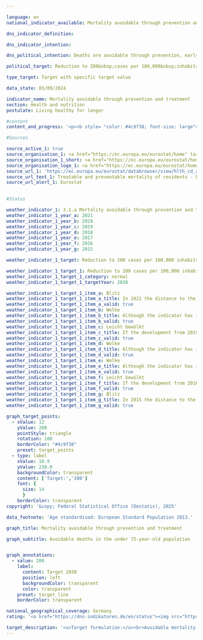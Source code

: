 ```yaml
---

language: en        
national_indicator_available: Mortality avoidable through prevention and treatment        

dns_indicator_definition:         

dns_indicator_intention:         

dns_political_intention: Deaths are avoidable through prevention, early detection or optimal treatment. The indicator is therefore a measure of the quality of the healthcare system and the health behaviour of the population with regard to the extent to which deaths occur that could have been prevented in principle with appropriate prevention or treatment in a certain age group.        

political_target: Reduction to 200&nbsp;cases per 100,000&nbsp;inhabitants by 2030        

type_target: Target with specific target value        

data_state: 03/09/2024        

indicator_name: Mortality avoidable through prevention and treatment        
section: Health and nutrition        
postulate: Living healthy for longer        

#content         
content_and_progress: '<p><b style= "color: #4c9f38; font-size: large">3.1.a Mortality avoidable through prevention and treatment</b><br><br><b>Content and methodology</b><br><br>The indicator <i>Mortality Amenable to Prevention and Treatment</i> is intended to provide insight into the quality of the healthcare system, particularly the effectiveness of preventive programmes and early diagnostic measures. Deaths amenable to treatment are those that could have been avoided through timely and effective medical interventions. This includes both secondary prevention and therapeutic treatments following the onset of disease or injury aimed at reducing mortality (lethality).<br><br>Mortality amenable to prevention primarily concerns deaths that could have been avoided through effective public health measures and primary prevention. These are interventions taken before the onset of disease or injury to reduce the incidence of illness. Identifying and mitigating underlying risk factors such as unhealthy diets (see <i>Obesity Rates</i> indicators <a href="https://dns-indikatoren.de/en/3-1-e/">3.1.e</a> and <a href="https://dns-indikatoren.de/en/3-1-f/">3.1.f</a>), tobacco use (see <i>Smoking Rates</i> indicators <a href="https://dns-indikatoren.de/en/3-1-cd/">3.1.c</a> and <a href="https://dns-indikatoren.de/en/3-1-cd/">3.1.d</a>), alcohol consumption and lack of physical activity is essential for reducing the number of avoidable deaths and improving overall public health.<br><br>The specific causes of death considered avoidable according to these definitions were established in 2018&nbsp;by the Organisation for Economic Co-operation and Development (OECD) and Eurostat, the statistical office of the European Union, in collaboration with an expert group, and were revised in 2019. These include a range of infectious diseases (including COVID-19), various types of malignant neoplasms, endocrine and metabolic disorders, and certain diseases of the nervous system, circulatory system, respiratory system, digestive system, and genitourinary system, as well as conditions related to pregnancy, childbirth and the perinatal period, certain congenital anomalies, complications of medical and surgical care, injuries, and alcohol- and drug-related disorders. Some deaths, such as those from ischaemic heart disease, are considered both preventable and treatable. To avoid double counting, these deaths are classified as <i>mortality amenable to prevention</i>, as successful prevention would render treatment unnecessary.<br><br>The indicator considers only deaths occurring among persons under the age of 75. To ensure comparability, it is standardised to the European standard population for this age group. This approach avoids distortions in the results due to differing age structures between countries or demographic changes over time. The data used to calculate the indicator is derived from the cause of death statistics maintained by the Federal Statistical Office, which systematically records and analyses all official death certificates.<br><br><b>Development</b><br><br>Overall mortality amenable to prevention and treatment has been on a downward trend since 2011. Between 2011&nbsp;and 2019, avoidable mortality fell from 258&nbsp;deaths per 100,000&nbsp;inhabitants to 231&nbsp;in 2019&nbsp;(–10.4%). In the years that followed, the indicator rose again due to the COVID-19&nbsp;pandemic, reaching the same level in 2021&nbsp;as in 2012. This is also reflected in the distribution of individual causes of death. At the European level, COVID-19&nbsp;infections were the most common cause of avoidable death, followed by ischaemic heart disease and lung cancer.<br><br>When examining mortality amenable to prevention and treatment separately, it becomes apparent that around two-thirds of avoidable deaths could have been prevented through preventive measures, while one-third could have been avoided through medical treatment. However, this distribution is also partly due to the previously mentioned categorisation of certain causes of death that are both preventable and treatable.<br><br>A gender-specific analysis of the indicator revealed a significant disparity between men and women. Among men, avoidable mortality stood at 336&nbsp;deaths per 100,000&nbsp;inhabitants, while for women the figure was only 174&nbsp;–&nbsp;roughly half that of men. This difference was primarily due to deaths preventable through public health measures, indicating that men are less likely to participate in preventive care and are less effectively reached by prevention programmes than women. The gender gap was less pronounced in mortality amenable to treatment.<br><br>The politically set target of reducing mortality amenable to prevention and treatment to a maximum of 200&nbsp;deaths per 100,000&nbsp;inhabitants by 2030&nbsp;could have been achieved had the pre-pandemic trend continued. However, the pandemic-related increase disrupted the generally positive trajectory of the indicator.<br><br>In a European comparison, Germany, with an avoidable mortality rate of 253&nbsp;deaths per 100,000&nbsp;inhabitants in 2021, ranked in the middle and was clearly below the EU average of 294&nbsp;deaths. The lowest rates were recorded in Spain (195&nbsp;deaths per 100,000) and Sweden (177&nbsp;deaths per 100,000). In many Eastern European countries, such as Bulgaria (685&nbsp;deaths per 100,000) and Romania (695&nbsp;deaths per 100,000), the rates were significantly higher.</p>'                

#Sources        

source_active_1: true
source_organisation_1: <a href="https://ec.europa.eu/eurostat/home" target="_blank" onclick="return confirm_alert('Eurostat', 'En')">Statistical Office of the European Union</a>
source_organisation_1_short: <a href="https://ec.europa.eu/eurostat/home" target="_blank" onclick="return confirm_alert('Eurostat', 'En')">Statistical Office of the European Union</a>
source_organisation_logo_1: <a href="https://ec.europa.eu/eurostat/home" target="_blank" onclick="return confirm_alert('Eurostat', 'En')"><img src="https://dns-indikatoren.de/public/OrgImgEn/eurostat.png" alt="Statistical Office of the European Union" title=" Click here to visit the homepage of the organizationStatistical Office of the European Union" style="height:60px; width:148px; border:transparent"/></a>
source_url_1: 'https://ec.europa.eu/eurostat/databrowser/view/hlth_cd_apr/default/table?lang=en&category=hlth.hlth_cdeath.hlth_cd_pbt'
source_url_text_1: Treatable and preventable mortality of residents - Eurostat table [hlth_cd_apr]
source_url_alert_1: Eurostat
        

#Status        

weather_indicator_1: 3.1.a Mortality avoidable through prevention and treatment
weather_indicator_1_year_a: 2021
weather_indicator_1_year_b: 2020
weather_indicator_1_year_c: 2019
weather_indicator_1_year_d: 2018
weather_indicator_1_year_e: 2017
weather_indicator_1_year_f: 2016
weather_indicator_1_year_g: 2015

weather_indicator_1_target: Reduction to 200 cases per 100,000 inhabitants by 2030

weather_indicator_1_target_1: Reduction to 200 cases per 100,000 inhabitants by 2030
weather_indicator_1_target_1_category: normal
weather_indicator_1_target_1_targetYear: 2030

weather_indicator_1_target_1_item_a: Blitz
weather_indicator_1_target_1_item_a_title: In 2021 the distance to the target was constantly high or had increased. Thus, the indicator did not develop in the desired direction.
weather_indicator_1_target_1_item_a_valid: true
weather_indicator_1_target_1_item_b: Wolke
weather_indicator_1_target_1_item_b_title: Although the indicator has in 2020 been moving in the desired direction toward the target, if the trend had to continued, the target would have been missed in the target year by more than 20% of the difference between the target value and the value at that time.
weather_indicator_1_target_1_item_b_valid: true
weather_indicator_1_target_1_item_c: Leicht bewölkt
weather_indicator_1_target_1_item_c_title: If the development from 2019 had continued, the target had been missed by at least 5&nbsp;documentat%, but by a maximum of 20&nbsp;% of the difference between the target value and the value at that time.
weather_indicator_1_target_1_item_c_valid: true
weather_indicator_1_target_1_item_d: Wolke
weather_indicator_1_target_1_item_d_title: Although the indicator has in 2018 been moving in the desired direction toward the target, if the trend had to continued, the target would have been missed in the target year by more than 20% of the difference between the target value and the value at that time.
weather_indicator_1_target_1_item_d_valid: true
weather_indicator_1_target_1_item_e: Wolke
weather_indicator_1_target_1_item_e_title: Although the indicator has in 2017 been moving in the desired direction toward the target, if the trend had to continued, the target would have been missed in the target year by more than 20% of the difference between the target value and the value at that time.
weather_indicator_1_target_1_item_e_valid: true
weather_indicator_1_target_1_item_f: Leicht bewölkt
weather_indicator_1_target_1_item_f_title: If the development from 2016 had continued, the target had been missed by at least 5&nbsp;documentat%, but by a maximum of 20&nbsp;% of the difference between the target value and the value at that time.
weather_indicator_1_target_1_item_f_valid: true
weather_indicator_1_target_1_item_g: Blitz
weather_indicator_1_target_1_item_g_title: In 2015 the distance to the target was constantly high or had increased. Thus, the indicator did not develop in the desired direction.
weather_indicator_1_target_1_item_g_valid: true        

graph_target_points:
  - xValue: 12
    yValue: 200
    pointStyle: triangle
    rotation: 180
    borderColor: "#4c9f38"
    preset: target_points
  - type: label
    xValue: 10.9
    yValue: 230.0
    backgroundColor: transparent
    content: ['Target:','200']
    font: {
      size: 14
      }
    borderColor: transparent        
copyright: '&copy; Federal Statistical Office (Destatis), 2025'        

data_footnote: 'Age standardised: European Standard Population 2013.'        

graph_title: Mortality avoidable through prevention and treatment        

graph_subtitle: Avoidable deaths in the under 75-year-old population        


graph_annotations:
  - value: 200
    label:
      content: Target 2030
      position: left
      backgroundColor: transparent
      color: transparent
    preset: target_line
    borderColor: transparent                

national_geographical_coverage: Germany        
rating: '<a href="https://dns-indikatoren.de/en/status"><img src="https://sdg-indikatoren.de/public/Wettersymbole/Blitz.png" title="In 2021 the distance to the target was constantly high or had increased. Thus, the indicator did not develop in the desired direction." alt="Weathersymbol: Thuder strom"/></a>'        

target_description: '<u>Target formulation:</u><br>Avoidable mortality through prevention and treatment should be reduced to a maximum of 200 deaths per 100,000 inhabitants by 2030.<br><br><u>Assessment:</u><br>According to the target formulation, indicator 3.1.a is assessed as <b>thunderstorm</b> for 2021. On average over the past six years, the indicator value has increased, indicating a trend contrary to the desired direction.<br><br><u>Data status at time of assessment:</u><br>03/09/2024'        
---
```


